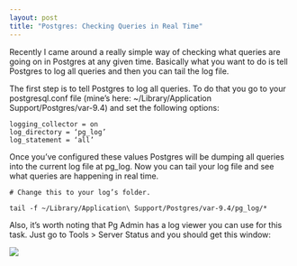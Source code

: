```yaml
---
layout: post
title: "Postgres: Checking Queries in Real Time"
---
```

Recently I came around a really simple way of checking what queries are going on in Postgres at any given time. Basically what you want to do is tell Postgres to log all queries and then you can tail the log file.

The first step is to tell Postgres to log all queries. To do that you go to your postgresql.conf file (mine’s here: ~/Library/Application Support/Postgres/var-9.4) and set the following options:

	logging_collector = on
	log_directory = ‘pg_log’
	log_statement = ‘all’

Once you’ve configured these values Postgres will be dumping all queries into the current log file at pg_log. Now you can tail your log file and see what queries are happening in real time.

	# Change this to your log’s folder.

	tail -f ~/Library/Application\ Support/Postgres/var-9.4/pg_log/* 

Also, it’s worth noting that Pg Admin has a log viewer you can use for this task. Just go to Tools > Server Status and you should get this window:

![](https://dl.dropboxusercontent.com/u/8252879/martianwabbit/pg_admin.png)
